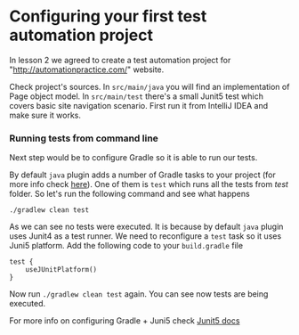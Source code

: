 # Configuring your first test automation project

In lesson 2 we agreed to create a test automation project for  "http://automationpractice.com/" website.

Check project's sources. In `src/main/java` you will find an implementation of Page object model. In `src/main/test` there's a small Junit5 test which covers basic site navigation scenario. First run it from IntelliJ IDEA and make sure it works.

### Running tests from command line
Next step would be to configure Gradle so it is able to run our tests.

By default `java` plugin adds a number of Gradle tasks to your project (for more info check [here](https://docs.gradle.org/current/userguide/java_plugin.html#sec:java_tasks)). One of them is `test` which runs all the tests from _test_ folder. 
So let's run the following command and see what happens
```aidl
./gradlew clean test
``` 
As we can see no tests were executed. It is because by default `java` plugin uses Junit4 as a test runner. We need to reconfigure a `test` task so it uses Juni5 platform. 
Add the following code to your `build.gradle` file
```aidl
test {
    useJUnitPlatform()
}
```
Now run `./gradlew clean test` again. You can see now tests are being executed.

For more info on configuring Gradle + Juni5 check [Junit5 docs](https://junit.org/junit5/docs/current/user-guide/#running-tests-build-gradle)